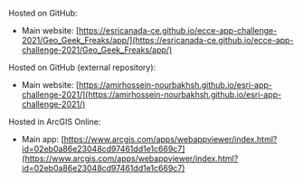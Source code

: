 Hosted on GitHub:

- Main website: [https://esricanada-ce.github.io/ecce-app-challenge-2021/Geo_Geek_Freaks/app/](https://esricanada-ce.github.io/ecce-app-challenge-2021/Geo_Geek_Freaks/app/)

Hosted on GitHub (external repository):

- Main website: [https://amirhossein-nourbakhsh.github.io/esri-app-challenge-2021/](https://amirhossein-nourbakhsh.github.io/esri-app-challenge-2021/)

Hosted in ArcGIS Online:

- Main app: [https://www.arcgis.com/apps/webappviewer/index.html?id=02eb0a86e23048cd97461dd1e1c669c7](https://www.arcgis.com/apps/webappviewer/index.html?id=02eb0a86e23048cd97461dd1e1c669c7)
